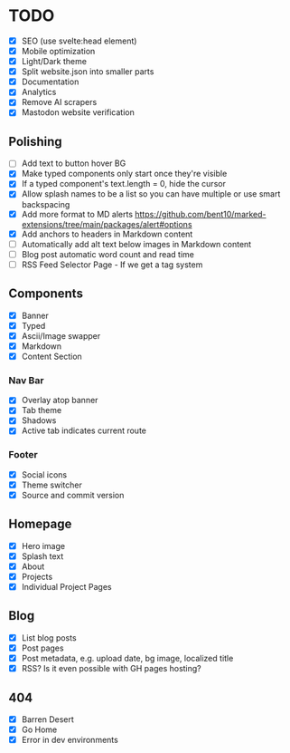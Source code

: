 # TODO

- [x] SEO (use svelte:head element)
- [x] Mobile optimization
- [x] Light/Dark theme
- [x] Split website.json into smaller parts
- [x] Documentation
- [x] Analytics
- [x] Remove AI scrapers
- [x] Mastodon website verification

## Polishing

- [ ] Add text to button hover BG
- [x] Make typed components only start once they're visible
- [x] If a typed component's text.length = 0, hide the cursor
- [x] Allow splash names to be a list so you can have multiple or use smart backspacing
- [x] Add more format to MD alerts https://github.com/bent10/marked-extensions/tree/main/packages/alert#options
- [x] Add anchors to headers in Markdown content
- [ ] Automatically add alt text below images in Markdown content
- [ ] Blog post automatic word count and read time
- [ ] RSS Feed Selector Page - If we get a tag system

## Components

- [x] Banner
- [x] Typed
- [x] Ascii/Image swapper
- [x] Markdown
- [x] Content Section

### Nav Bar

- [x] Overlay atop banner
- [x] Tab theme
- [x] Shadows
- [x] Active tab indicates current route

### Footer

- [x] Social icons
- [x] Theme switcher
- [x] Source and commit version

## Homepage

- [x] Hero image
- [x] Splash text
- [x] About
- [x] Projects
- [x] Individual Project Pages

## Blog

- [x] List blog posts
- [x] Post pages
- [x] Post metadata, e.g. upload date, bg image, localized title
- [x] RSS? Is it even possible with GH pages hosting?

## 404

- [x] Barren Desert
- [x] Go Home
- [x] Error in dev environments
